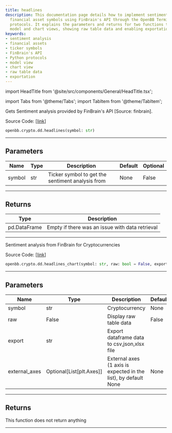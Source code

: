 ```yaml
---
title: headlines
description: This documentation page details how to implement sentiment analysis for
  financial asset symbols using FinBrain's API through the OpenBB Terminal's Python
  protocols. It explains the parameters and returns for two functions that handle
  model and chart views, showing raw table data and enabling exportation.
keywords:
- sentiment analysis
- financial assets
- ticker symbols
- FinBrain's API
- Python protocols
- model view
- chart view
- raw table data
- exportation
---
```


import HeadTitle from '@site/src/components/General/HeadTitle.tsx';

<HeadTitle title="crypto.dd.headlines - Reference | OpenBB SDK Docs" />

import Tabs from '@theme/Tabs';
import TabItem from '@theme/TabItem';

<Tabs>
<TabItem value="model" label="Model" default>

Gets Sentiment analysis provided by FinBrain's API [Source: finbrain].

Source Code: [[link](https://github.com/OpenBB-finance/OpenBBTerminal/tree/main/openbb_terminal/common/behavioural_analysis/finbrain_model.py#L15)]

```python
openbb.crypto.dd.headlines(symbol: str)
```

---

## Parameters

| Name | Type | Description | Default | Optional |
| ---- | ---- | ----------- | ------- | -------- |
| symbol | str | Ticker symbol to get the sentiment analysis from | None | False |


---

## Returns

| Type | Description |
| ---- | ----------- |
| pd.DataFrame | Empty if there was an issue with data retrieval |
---

</TabItem>
<TabItem value="view" label="Chart">

Sentiment analysis from FinBrain for Cryptocurrencies

Source Code: [[link](https://github.com/OpenBB-finance/OpenBBTerminal/tree/main/openbb_terminal/cryptocurrency/due_diligence/finbrain_crypto_view.py#L39)]

```python
openbb.crypto.dd.headlines_chart(symbol: str, raw: bool = False, export: str = "", external_axes: Optional[List[matplotlib.axes._axes.Axes]] = None)
```

---

## Parameters

| Name | Type | Description | Default | Optional |
| ---- | ---- | ----------- | ------- | -------- |
| symbol | str | Cryptocurrency | None | False |
| raw | False | Display raw table data | False | True |
| export | str | Export dataframe data to csv,json,xlsx file |  | True |
| external_axes | Optional[List[plt.Axes]] | External axes (1 axis is expected in the list), by default None | None | True |


---

## Returns

This function does not return anything

---

</TabItem>
</Tabs>
